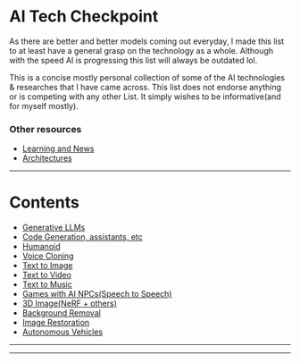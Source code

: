 # AI Tech Checkpoint

As there are better and better models coming out everyday, I made this list to at least have a general grasp on the technology as a whole. Although with the speed AI is progressing this list will always be outdated lol.

This is a concise mostly personal collection of some of the AI technologies & researches that I have came across. This list does not endorse anything or is competing with any other List. It simply wishes to be informative(and for myself mostly).


### Other resources

- [Learning and News](/Resources/Resources/Readme.md)
- [Architectures](/Resources/Architectures/Readme.md)

---

# Contents
- [Generative LLMs](/Directories/Generative-LLMs/README.md)
- [Code Generation, assistants, etc](/Directories/Code-Generation/README.md)
- [Humanoid](/Directories/Humanoid/README.md)
- [Voice Cloning](/Directories/Voice-Cloning/README.md)
- [Text to Image](/Directories/Text-to-Image/README.md)
- [Text to Video](/Directories/Text-to-Video/README.md)
- [Text to Music](/Directories/Text-to-Music/README.md)
- [Games with AI NPCs(Speech to Speech)](/Directories/Game-AI-NPCs/README.md)
- [3D Image(NeRF + others)](/Directories/Text-to-Video/README.md)
- [Background Removal](/Directories/Background-removal/README.md)
- [Image Restoration](/Directories/Image-Restoration/README.md)
- [Autonomous Vehicles](/Directories/Autonomous-Vehicles/README.md)

---

---
